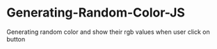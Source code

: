 # Generating-Random-Color-JS

Generating random color and show their rgb values when user click on button
